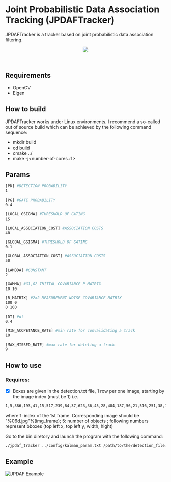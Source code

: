 # Joint Probabilistic Data Association Tracking (JPDAFTracker)
JPDAFTracker is a tracker based on joint probabilistic data association filtering.

<p align="center">
<a href="https://www.youtube.com/watch?v=KlXpaKh8hDY"  target="_blank"><img src="https://img.youtube.com/vi/KlXpaKh8hDY/0.jpg"/></a>
</p>
<br>

## Requirements
* OpenCV
* Eigen

## How to build

JPDAFTracker works under Linux environments. I recommend a so-called out of source build which can be achieved by the following command sequence:

* mkdir build
* cd build
* cmake ../
* make -j<number-of-cores+1>

## Params
```bash
[PD] #DETECTION PROBABILITY
1

[PG] #GATE PROBABILITY
0.4

[LOCAL_GSIGMA] #THRESHOLD OF GATING
15

[LOCAL_ASSOCIATION_COST] #ASSOCIATION COSTS
40

[GLOBAL_GSIGMA] #THRESHOLD OF GATING
0.1

[GLOBAL_ASSOCIATION_COST] #ASSOCIATION COSTS
50

[LAMBDA] #CONSTANT
2

[GAMMA] #G1,G2 INITIAL COVARIANCE P MATRIX
10 10

[R_MATRIX] #2x2 MEASUREMENT NOISE COVARIANCE MATRIX
100 0
0 100

[DT] #dt
0.4

[MIN_ACCPETANCE_RATE] #min rate for convalidating a track
10

[MAX_MISSED_RATE] #max rate for deleting a track
9
```

## How to use

### Requires: 
- [x] Boxes are given in the detection.txt file, 1 row per one image, starting by the image index (must be 1) i.e.
```
1,5,386,193,41,15,517,239,84,37,623,36,45,28,484,187,56,21,516,251,38,19
``` 
where 1: index of the 1st frame. Corresponding image should be "%06d.jpg"%(img_frame); 5: number of objects ; 
following numbers represent bboxes (top left x, top left y, width, hight)


Go to the bin diretory and launch the program with the following command:
```bash
./jpdaf_tracker ../config/kalman_param.txt /path/to/the/detection_file.txt /path/to/the/image_folder 
```

## Example
![JPDAF Example](output_samples/jpdaf.gif)
